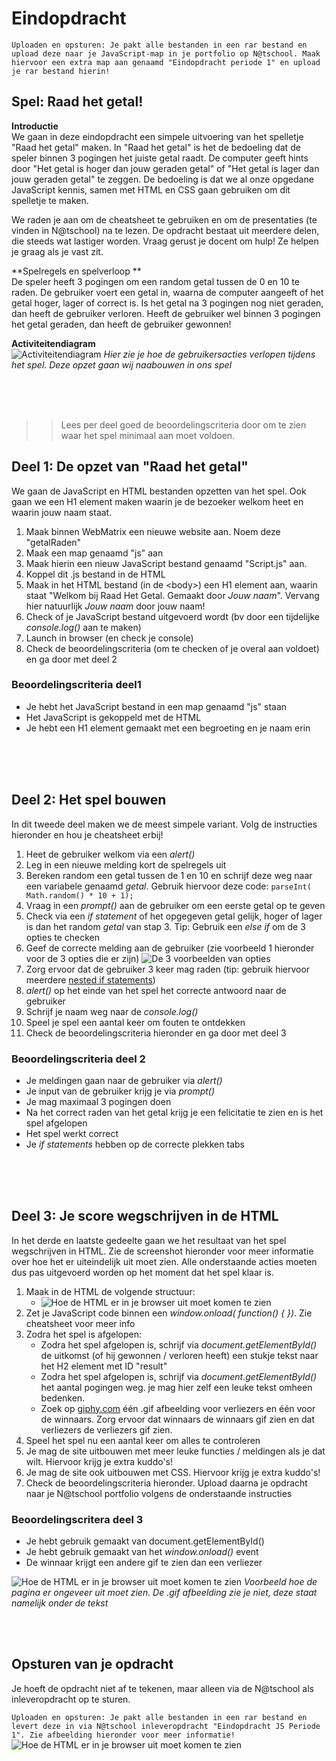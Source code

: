 # Eindopdracht
`` Uploaden en opsturen: Je pakt alle bestanden in een rar bestand en upload deze naar je JavaScript-map in je portfolio op N@tschool. Maak hiervoor een extra map aan genaamd "Eindopdracht periode 1" en upload je rar bestand hierin! `` 

## Spel: Raad het getal!

**Introductie**<br>
We gaan in deze eindopdracht een simpele uitvoering van het spelletje "Raad het getal" maken. In "Raad het getal" is het de bedoeling dat de speler binnen 3 pogingen het juiste getal raadt. De computer geeft hints door "Het getal is hoger dan jouw geraden getal" of "Het getal is lager dan jouw geraden getal" te zeggen.
De bedoeling is dat we al onze opgedane JavaScript kennis, samen met HTML en CSS gaan gebruiken om dit spelletje te maken. 

We raden je aan om de cheatsheet te gebruiken en om de presentaties (te vinden in N@tschool) na te lezen.
De opdracht bestaat uit meerdere delen, die steeds wat lastiger worden. Vraag gerust je docent om hulp! Ze helpen je graag als je vast zit.

**Spelregels en spelverloop **<br>
De speler heeft 3 pogingen om een random getal tussen de 0 en 10 te raden. De gebruiker voert een getal in, waarna de computer aangeeft of het getal hoger, lager of correct is. 
Is het getal na 3 pogingen nog niet geraden, dan heeft de gebruiker verloren. Heeft de gebruiker wel binnen 3 pogingen het getal geraden, dan heeft de gebruiker gewonnen!


**Activiteitendiagram**<br>
![Activiteitendiagram](https://raw.githubusercontent.com/ictacademiekw1c/opdrachten-repository/master/javascript/productie/afbeeldingen/eindopdracht/Activeitendiagram.png)
*Hier zie je hoe de gebruikersacties verlopen tijdens het spel. Deze opzet gaan wij naabouwen in ons spel*

<br><br><br>

>> Lees per deel goed de beoordelingscriteria door om te zien waar het spel minimaal aan moet voldoen.

## Deel 1: De opzet van "Raad het getal"

We gaan de JavaScript en HTML bestanden opzetten van het spel. Ook gaan we een H1 element maken waarin je de bezoeker welkom heet en waarin jouw naam staat.

1. Maak binnen WebMatrix een nieuwe website aan. Noem deze "getalRaden"
2. Maak een map genaamd "js" aan
3. Maak hierin een nieuw JavaScript bestand genaamd "Script.js" aan.
3. Koppel dit .js bestand in de HTML
4. Maak in het HTML bestand (in de &lt;body&gt;) een H1 element aan, waarin staat "Welkom bij Raad Het Getal. Gemaakt door *Jouw naam*". Vervang hier natuurlijk *Jouw naam*  door jouw naam!
5. Check of je JavaScript bestand uitgevoerd wordt (bv door een tijdelijke *console.log()* aan te maken)
6. Launch in browser (en check je console)
7. Check de beoordelingscriteria (om te checken of je overal aan voldoet) en ga door met deel 2

### Beoordelingscriteria deel1
- Je hebt het JavaScript bestand in een map genaamd "js" staan
- Het JavaScript is gekoppeld met de HTML
- Je hebt een H1 element gemaakt met een begroeting en je naam erin


<br><br><br>

## Deel 2: Het spel bouwen

In dit tweede deel maken we de meest simpele variant. Volg de instructies hieronder en hou je cheatsheet erbij!

1. Heet de gebruiker welkom via een *alert()*
2. Leg in een nieuwe melding kort de spelregels uit 
3. Bereken random een getal tussen de 1 en 10 en schrijf deze weg naar een variabele genaamd *getal*. Gebruik hiervoor deze code: ```parseInt( Math.random() * 10 + 1);``` 
4. Vraag in een *prompt()* aan de gebruiker om een eerste getal op te geven
5. Check via een *if statement* of het opgegeven getal gelijk, hoger of lager is dan het random *getal* van stap 3. Tip: Gebruik een *else if* om de 3 opties te checken
6. Geef de correcte melding aan de gebruiker (zie voorbeeld 1 hieronder voor de 3 opties die er zijn)
![De 3 voorbeelden van opties](https://raw.githubusercontent.com/ictacademiekw1c/opdrachten-repository/master/javascript/productie/afbeeldingen/eindopdracht/3opties.png)
7. Zorg ervoor dat de gebruiker 3 keer mag raden (tip: gebruik hiervoor meerdere <a href="http://javascript.about.com/od/decisionmaking/a/des09.htm">nested if statements</a>)
8. *alert()* op het einde van het spel het correcte antwoord naar de gebruiker
9. Schrijf je naam weg naar de *console.log()*
10. Speel je spel een aantal keer om fouten te ontdekken
11. Check de beoordelingscriteria hieronder en ga door met deel 3

### Beoordelingscriteria deel 2
- Je meldingen gaan naar de gebruiker via *alert()*
- Je input van de gebruiker krijg je via *prompt()*
- Je mag maximaal 3 pogingen doen
- Na het correct raden van het getal krijg je een felicitatie te zien en is het spel afgelopen
- Het spel werkt correct
- Je *if statements* hebben op de correcte plekken tabs


<br><br><br>

## Deel 3:  Je score wegschrijven in de HTML

In het derde en laatste gedeelte gaan we het resultaat van het spel wegschrijven in HTML. Zie de screenshot hieronder voor meer informatie over hoe het er uiteindelijk uit moet zien.
Alle onderstaande acties moeten dus pas uitgevoerd worden op het moment dat het spel klaar is.

1. Maak in de HTML de volgende structuur:
	- ![Hoe de HTML er in je browser uit moet komen te zien](https://raw.githubusercontent.com/ictacademiekw1c/opdrachten-repository/master/javascript/productie/afbeeldingen/eindopdracht/Screenshot2.png) 
2. Zet je JavaScript code binnen een *window.onload( function() {   })*. Zie cheatsheet voor meer info
3. Zodra het spel is afgelopen:
	- Zodra het spel afgelopen is, schrijf via *document.getElementById()* de uitkomst (of hij gewonnen / verloren heeft) een stukje tekst naar het H2 element met ID "result"  
	- Zodra het spel afgelopen is, schrijf via *document.getElementById()* het aantal pogingen weg. je mag hier zelf een leuke tekst omheen bedenken.
	- Zoek op <a href="http://www.giphy.com/" target="_blank">giphy.com</a> één .gif afbeelding voor verliezers en één voor de winnaars. Zorg ervoor dat winnaars de winnaars gif zien en dat verliezers de verliezers gif zien.
5. Speel het spel nu een aantal keer om alles te controleren
6. Je mag de site uitbouwen met meer leuke functies / meldingen als je dat wilt. Hiervoor krijg je extra kuddo's!
7. Je mag de site ook uitbouwen met CSS. Hiervoor krijg je extra kuddo's!
8. Check de beoordelingscriteria hieronder. Upload daarna je opdracht naar je N@tschool portfolio volgens de onderstaande instructies 


### Beoordelingscritera deel 3
- Je hebt gebruik gemaakt van document.getElementById()
- Je hebt gebruik gemaakt van het *window.onload()* event
- De winnaar krijgt een andere gif te zien dan een verliezer

![Hoe de HTML er in je browser uit moet komen te zien](https://raw.githubusercontent.com/ictacademiekw1c/opdrachten-repository/master/javascript/productie/afbeeldingen/eindopdracht/Screenshot.png)
*Voorbeeld hoe de pagina er ongeveer uit moet zien. De .gif afbeelding zie je niet, deze staat namelijk onder de tekst*

<br><br>


## Opsturen van je opdracht
Je hoeft de opdracht niet af te tekenen, maar alleen via de N@tschool als inleveropdracht op te sturen.

`` Uploaden en opsturen: Je pakt alle bestanden in een rar bestand en levert deze in via N@tschool inleveropdracht "Eindopdracht JS Periode 1". Zie afbeelding hieronder voor meer informatie! `` 
![Hoe de HTML er in je browser uit moet komen te zien](https://raw.githubusercontent.com/ictacademiekw1c/opdrachten-repository/master/javascript/productie/afbeeldingen/eindopdracht/Inleveren.png)